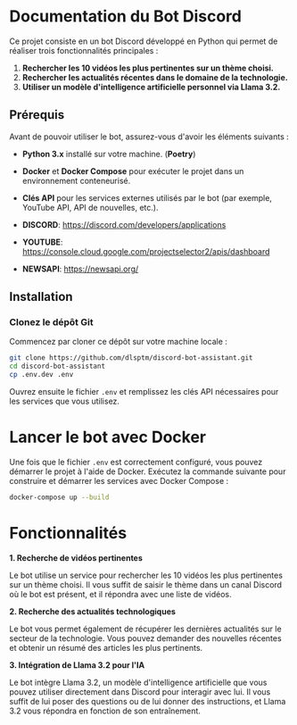# Documentation du Bot Discord

Ce projet consiste en un bot Discord développé en Python qui permet de réaliser trois fonctionnalités principales :

1. **Rechercher les 10 vidéos les plus pertinentes sur un thème choisi.**
2. **Rechercher les actualités récentes dans le domaine de la technologie.**
3. **Utiliser un modèle d'intelligence artificielle personnel via Llama 3.2.**

## Prérequis

Avant de pouvoir utiliser le bot, assurez-vous d'avoir les éléments suivants :

- **Python 3.x** installé sur votre machine. (**Poetry**)
- **Docker** et **Docker Compose** pour exécuter le projet dans un environnement conteneurisé.
- **Clés API** pour les services externes utilisés par le bot (par exemple, YouTube API, API de nouvelles, etc.).


- **DISCORD**: https://discord.com/developers/applications
- **YOUTUBE**: https://console.cloud.google.com/projectselector2/apis/dashboard
- **NEWSAPI**: https://newsapi.org/


## Installation

### Clonez le dépôt Git

Commencez par cloner ce dépôt sur votre machine locale :

```bash
git clone https://github.com/dlsptm/discord-bot-assistant.git
cd discord-bot-assistant
cp .env.dev .env
```

Ouvrez ensuite le fichier `.env` et remplissez les clés API nécessaires pour les services que vous utilisez.


# Lancer le bot avec Docker

Une fois que le fichier `.env` est correctement configuré, vous pouvez démarrer le projet à l'aide de Docker.
Exécutez la commande suivante pour construire et démarrer les services avec Docker Compose :

```bash
docker-compose up --build
```

# Fonctionnalités

**1. Recherche de vidéos pertinentes**

Le bot utilise un service pour rechercher les 10 vidéos les plus pertinentes sur un thème choisi. Il vous suffit de saisir le thème dans un canal Discord où le bot est présent, et il répondra avec une liste de vidéos.

**2. Recherche des actualités technologiques**

Le bot vous permet également de récupérer les dernières actualités sur le secteur de la technologie. Vous pouvez demander des nouvelles récentes et obtenir un résumé des articles les plus pertinents.

**3. Intégration de Llama 3.2 pour l'IA**

Le bot intègre Llama 3.2, un modèle d'intelligence artificielle que vous pouvez utiliser directement dans Discord pour interagir avec lui. Il vous suffit de lui poser des questions ou de lui donner des instructions, et Llama 3.2 vous répondra en fonction de son entraînement.


